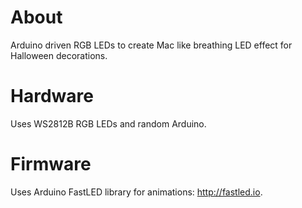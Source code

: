 # About
Arduino driven RGB LEDs to create Mac like breathing LED effect for Halloween decorations.

# Hardware
Uses WS2812B RGB LEDs and random Arduino.

# Firmware
Uses Arduino FastLED library for animations: http://fastled.io.
